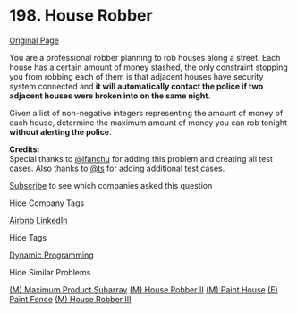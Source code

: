 # 198. House Robber

[Original Page](https://leetcode.com/problems/house-robber/)

You are a professional robber planning to rob houses along a street. Each house has a certain amount of money stashed, the only constraint stopping you from robbing each of them is that adjacent houses have security system connected and **it will automatically contact the police if two adjacent houses were broken into on the same night**.

Given a list of non-negative integers representing the amount of money of each house, determine the maximum amount of money you can rob tonight **without alerting the police**.

**Credits:**  
Special thanks to [@ifanchu](https://oj.leetcode.com/discuss/user/ifanchu) for adding this problem and creating all test cases. Also thanks to [@ts](https://oj.leetcode.com/discuss/user/ts) for adding additional test cases.

<div>

[Subscribe](/subscribe/) to see which companies asked this question

</div>

<div>

<div id="company_tags" class="btn btn-xs btn-warning">Hide Company Tags</div>

<span class="hidebutton" style="display: inline;">[Airbnb](/company/airbnb/) [LinkedIn](/company/linkedin/)</span></div>

<div>

<div id="tags" class="btn btn-xs btn-warning">Hide Tags</div>

<span class="hidebutton" style="display: inline;">[Dynamic Programming](/tag/dynamic-programming/)</span></div>

<div>

<div id="similar" class="btn btn-xs btn-warning">Hide Similar Problems</div>

<span class="hidebutton" style="display: inline;">[(M) Maximum Product Subarray](/problems/maximum-product-subarray/) [(M) House Robber II](/problems/house-robber-ii/) [(M) Paint House](/problems/paint-house/) [(E) Paint Fence](/problems/paint-fence/) [(M) House Robber III](/problems/house-robber-iii/)</span></div>